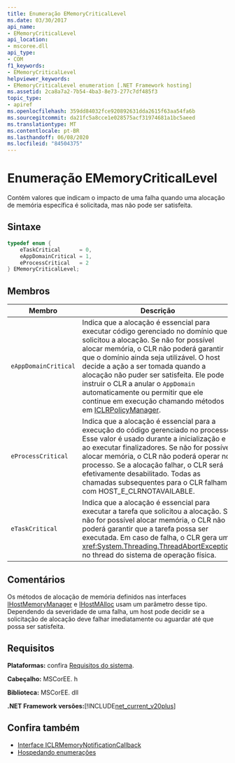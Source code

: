 ```yaml
---
title: Enumeração EMemoryCriticalLevel
ms.date: 03/30/2017
api_name:
- EMemoryCriticalLevel
api_location:
- mscoree.dll
api_type:
- COM
f1_keywords:
- EMemoryCriticalLevel
helpviewer_keywords:
- EMemoryCriticalLevel enumeration [.NET Framework hosting]
ms.assetid: 2ca8a7a2-7b54-4ba3-8e73-277c7df485f3
topic_type:
- apiref
ms.openlocfilehash: 359dd84032fce920892631dda2615f63aa54fa6b
ms.sourcegitcommit: da21fc5a8cce1e028575acf31974681a1bc5aeed
ms.translationtype: MT
ms.contentlocale: pt-BR
ms.lasthandoff: 06/08/2020
ms.locfileid: "84504375"
---
```

# <a name="ememorycriticallevel-enumeration"></a>Enumeração EMemoryCriticalLevel
Contém valores que indicam o impacto de uma falha quando uma alocação de memória específica é solicitada, mas não pode ser satisfeita.  
  
## <a name="syntax"></a>Sintaxe  
  
```cpp  
typedef enum {  
    eTaskCritical      = 0,  
    eAppDomainCritical = 1,  
    eProcessCritical   = 2  
} EMemoryCriticalLevel;  
```  
  
## <a name="members"></a>Membros  
  
|Membro|Descrição|  
|------------|-----------------|  
|`eAppDomainCritical`|Indica que a alocação é essencial para executar código gerenciado no domínio que solicitou a alocação. Se não for possível alocar memória, o CLR não poderá garantir que o domínio ainda seja utilizável. O host decide a ação a ser tomada quando a alocação não puder ser satisfeita. Ele pode instruir o CLR a anular o `AppDomain` automaticamente ou permitir que ele continue em execução chamando métodos em [ICLRPolicyManager](iclrpolicymanager-interface.md).|  
|`eProcessCritical`|Indica que a alocação é essencial para a execução do código gerenciado no processo. Esse valor é usado durante a inicialização e ao executar finalizadores. Se não for possível alocar memória, o CLR não poderá operar no processo. Se a alocação falhar, o CLR será efetivamente desabilitado. Todas as chamadas subsequentes para o CLR falham com HOST_E_CLRNOTAVAILABLE.|  
|`eTaskCritical`|Indica que a alocação é essencial para executar a tarefa que solicitou a alocação. Se não for possível alocar memória, o CLR não poderá garantir que a tarefa possa ser executada. Em caso de falha, o CLR gera um <xref:System.Threading.ThreadAbortException> no thread do sistema de operação física.|  
  
## <a name="remarks"></a>Comentários  
 Os métodos de alocação de memória definidos nas interfaces [IHostMemoryManager](ihostmemorymanager-interface.md) e [IHostMAlloc](ihostmalloc-interface.md) usam um parâmetro desse tipo. Dependendo da severidade de uma falha, um host pode decidir se a solicitação de alocação deve falhar imediatamente ou aguardar até que possa ser satisfeita.  
  
## <a name="requirements"></a>Requisitos  
 **Plataformas:** confira [Requisitos do sistema](../../get-started/system-requirements.md).  
  
 **Cabeçalho:** MSCorEE. h  
  
 **Biblioteca:** MSCorEE. dll  
  
 **.NET Framework versões:**[!INCLUDE[net_current_v20plus](../../../../includes/net-current-v20plus-md.md)]  
  
## <a name="see-also"></a>Confira também

- [Interface ICLRMemoryNotificationCallback](iclrmemorynotificationcallback-interface.md)
- [Hospedando enumerações](hosting-enumerations.md)
